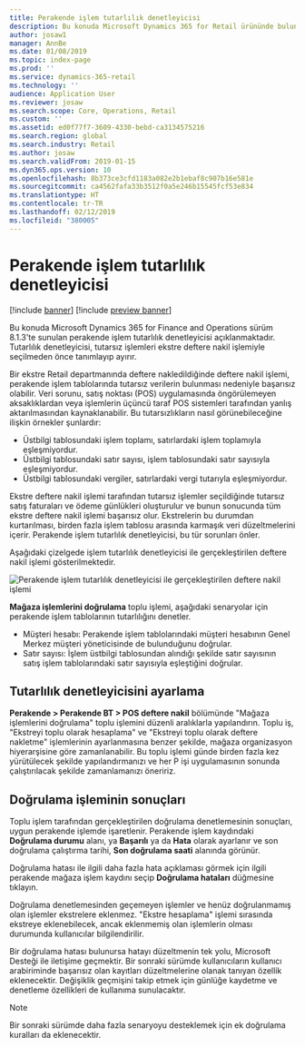 ```yaml
---
title: Perakende işlem tutarlılık denetleyicisi
description: Bu konuda Microsoft Dynamics 365 for Retail ürününde bulunan perakende işlem tutarlılık denetleyicisi açıklanmaktadır.
author: josaw1
manager: AnnBe
ms.date: 01/08/2019
ms.topic: index-page
ms.prod: ''
ms.service: dynamics-365-retail
ms.technology: ''
audience: Application User
ms.reviewer: josaw
ms.search.scope: Core, Operations, Retail
ms.custom: ''
ms.assetid: ed0f77f7-3609-4330-bebd-ca3134575216
ms.search.region: global
ms.search.industry: Retail
ms.author: josaw
ms.search.validFrom: 2019-01-15
ms.dyn365.ops.version: 10
ms.openlocfilehash: 8b373ce3cfd1183a082e2b1ebaf8c907b16e581e
ms.sourcegitcommit: ca4562fafa33b3512f0a5e246b15545fcf53e834
ms.translationtype: HT
ms.contentlocale: tr-TR
ms.lasthandoff: 02/12/2019
ms.locfileid: "380005"
---
```

# <a name="retail-transaction-consistency-checker"></a>Perakende işlem tutarlılık denetleyicisi


[!include [banner](includes/banner.md)]
[!include [preview banner](includes/preview-banner.md)]

Bu konuda Microsoft Dynamics 365 for Finance and Operations sürüm 8.1.3'te sunulan perakende işlem tutarlılık denetleyicisi açıklanmaktadır. Tutarlılık denetleyicisi, tutarsız işlemleri ekstre deftere nakil işlemiyle seçilmeden önce tanımlayıp ayırır.

Bir ekstre Retail departmanında deftere nakledildiğinde deftere nakil işlemi, perakende işlem tablolarında tutarsız verilerin bulunması nedeniyle başarısız olabilir. Veri sorunu, satış noktası (POS) uygulamasında öngörülemeyen aksaklıklardan veya işlemlerin üçüncü taraf POS sistemleri tarafından yanlış aktarılmasından kaynaklanabilir. Bu tutarsızlıkların nasıl görünebileceğine ilişkin örnekler şunlardır: 

  - Üstbilgi tablosundaki işlem toplamı, satırlardaki işlem toplamıyla eşleşmiyordur.
  - Üstbilgi tablosundaki satır sayısı, işlem tablosundaki satır sayısıyla eşleşmiyordur.
  - Üstbilgi tablosundaki vergiler, satırlardaki vergi tutarıyla eşleşmiyordur. 
  
Ekstre deftere nakil işlemi tarafından tutarsız işlemler seçildiğinde tutarsız satış faturaları ve ödeme günlükleri oluşturulur ve bunun sonucunda tüm ekstre deftere nakil işlemi başarısız olur. Ekstrelerin bu durumdan kurtarılması, birden fazla işlem tablosu arasında karmaşık veri düzeltmelerini içerir. Perakende işlem tutarlılık denetleyicisi, bu tür sorunları önler.

Aşağıdaki çizelgede işlem tutarlılık denetleyicisi ile gerçekleştirilen deftere nakil işlemi gösterilmektedir.

![Perakende işlem tutarlılık denetleyicisi ile gerçekleştirilen deftere nakil işlemi](./media/validchecker.png "Perakende işlem tutarlılık denetleyicisi ile gerçekleştirilen deftere nakil işlemi")

**Mağaza işlemlerini doğrulama** toplu işlemi, aşağıdaki senaryolar için perakende işlem tablolarının tutarlılığını denetler.

- Müşteri hesabı: Perakende işlem tablolarındaki müşteri hesabının Genel Merkez müşteri yöneticisinde de bulunduğunu doğrular.
- Satır sayısı: İşlem üstbilgi tablosundan alındığı şekilde satır sayısının satış işlem tablolarındaki satır sayısıyla eşleştiğini doğrular.

## <a name="set-up-the-consistency-checker"></a>Tutarlılık denetleyicisini ayarlama
**Perakende \> Perakende BT \> POS deftere nakil** bölümünde "Mağaza işlemlerini doğrulama" toplu işlemini düzenli aralıklarla yapılandırın. Toplu iş, "Ekstreyi toplu olarak hesaplama" ve "Ekstreyi toplu olarak deftere nakletme" işlemlerinin ayarlanmasına benzer şekilde, mağaza organizasyon hiyerarşisine göre zamanlanabilir. Bu toplu işlemi günde birden fazla kez yürütülecek şekilde yapılandırmanızı ve her P işi uygulamasının sonunda çalıştırılacak şekilde zamanlamanızı öneririz.

## <a name="results-of-validation-process"></a>Doğrulama işleminin sonuçları
Toplu işlem tarafından gerçekleştirilen doğrulama denetlemesinin sonuçları, uygun perakende işlemde işaretlenir. Perakende işlem kaydındaki **Doğrulama durumu** alanı, ya **Başarılı** ya da **Hata** olarak ayarlanır ve son doğrulama çalıştırma tarihi, **Son doğrulama saati** alanında görünür.

Doğrulama hatası ile ilgili daha fazla hata açıklaması görmek için ilgili perakende mağaza işlem kaydını seçip **Doğrulama hataları** düğmesine tıklayın.

Doğrulama denetlemesinden geçemeyen işlemler ve henüz doğrulanmamış olan işlemler ekstrelere eklenmez. "Ekstre hesaplama" işlemi sırasında ekstreye eklenebilecek, ancak eklenmemiş olan işlemlerin olması durumunda kullanıcılar bilgilendirilir.

Bir doğrulama hatası bulunursa hatayı düzeltmenin tek yolu, Microsoft Desteği ile iletişime geçmektir. Bir sonraki sürümde kullanıcıların kullanıcı arabiriminde başarısız olan kayıtları düzeltmelerine olanak tanıyan özellik eklenecektir. Değişiklik geçmişini takip etmek için günlüğe kaydetme ve denetleme özellikleri de kullanıma sunulacaktır.

> [!NOTE]
> Bir sonraki sürümde daha fazla senaryoyu desteklemek için ek doğrulama kuralları da eklenecektir.
